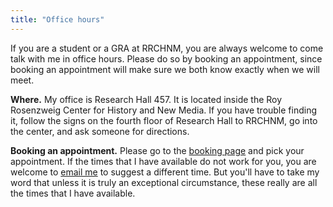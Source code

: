 ```yaml
---
title: "Office hours"
---
```


If you are a student or a GRA at RRCHNM, you are always welcome to come talk with me in office hours. Please do so by booking an appointment, since booking an appointment will make sure we both know exactly when we will meet.

**Where.** My office is Research Hall 457. It is located inside the Roy Rosenzweig Center for History and New Media. If you have trouble finding it, follow the signs on the fourth floor of Research Hall to RRCHNM, go into the center, and ask someone for directions.

**Booking an appointment.** Please go to the [booking page](https://calendly.com/lincolnmullen/office-hours/) and pick your appointment. If the times that I have available do not work for you, you are welcome to [email me](mailto:lmullen@gmu.edu) to suggest a different time. But you'll have to take my word that unless it is truly an exceptional circumstance, these really are all the times that I have available.
